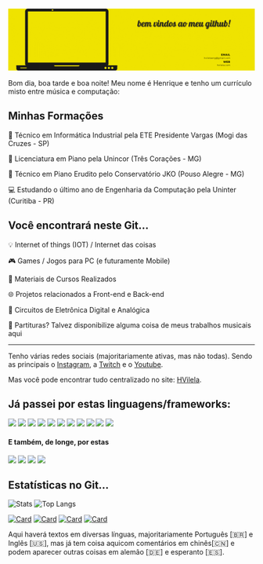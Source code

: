 ![Top Screen](TopScreenGitHub.gif)

Bom dia, boa tarde e boa noite! Meu nome é Henrique e tenho um currículo misto entre música e computação:

## Minhas Formações

🔧 Técnico em Informática Industrial pela ETE Presidente Vargas (Mogi das Cruzes - SP)

🎹 Licenciatura em Piano pela Unincor (Três Corações - MG)

🎼 Técnico em Piano Erudito pelo Conservatório JKO (Pouso Alegre - MG)

💻 Estudando o último ano de Engenharia da Computação pela Uninter (Curitiba - PR) 

##  Você encontrará neste Git...

💡 Internet of things (IOT) / Internet das coisas

🎮 Games / Jogos para PC (e futuramente Mobile)

📖 Materiais de Cursos Realizados

🌐 Projetos relacionados a Front-end e Back-end 

🔌 Circuitos de Eletrônica Digital e Analógica

🎼 Partituras? Talvez disponibilize alguma coisa de meus trabalhos musicais aqui

---
Tenho várias redes sociais  (majoritariamente ativas, mas não todas). Sendo as principais o [Instagram](https://instagram.com/henriquevilelamusic), a [Twitch](https://twitch.tv/henriquevilelamusic) e o [Youtube](https://youtube.com/henriquevilelamusic).

Mas você pode encontrar tudo centralizado no site: [HVilela](https://hvilela.com/social).

<!-- passo a passo para os ícones em:
      https://javascript.plainenglish.io/how-to-make-custom-language-badges-for-your-profile-using-shields-io-d2aeaf016b6b
      usando https://shields.io/ e ícones de https://simpleicons.org/-->
## Já passei por estas linguagens/frameworks: 
![](https://img.shields.io/badge/-Assembly%20for%20PIC-007AAC?logo=assemblyscript&logoColor=white&style=plastic)
![](https://img.shields.io/badge/-C-A8B9CC?logo=c&logoColor=white&style=plastic) 
![](https://img.shields.io/badge/-C++-00599C?logo=cplusplus&logoColor=white&style=plastic) 
![](https://img.shields.io/badge/-C++%20for%20Arduino-00979D?logo=arduino&logoColor=white&style=plastic) 
![](https://img.shields.io/badge/-CSS-1572B6?logo=css&logoColor=white&style=plastic)
![](https://img.shields.io/badge/-HTML-E34F26?logo=html5&logoColor=white&style=plastic)
![](https://img.shields.io/badge/-Java-007396?logo=java&logoColor=white&style=plastic)
![](https://img.shields.io/badge/-JavaScript-F7DF1E?logo=javascript&logoColor=white&style=plastic)
![](https://img.shields.io/badge/-ReactJs-61DAFB?logo=react&logoColor=white&style=plastic)
![](https://img.shields.io/badge/-React%20Native-61DAFB?logo=react&logoColor=white&style=plastic)
![](https://img.shields.io/badge/VB-Visual%20Basic-lightgrey?style=plastic)

#### E também, de longe, por estas
![](https://img.shields.io/badge/-Python-3776AB?logo=python&logoColor=white&style=plastic) 
![](https://img.shields.io/badge/-Delphi-EE1F35?logo=delphi&logoColor=white&style=plastic) 
![](https://img.shields.io/badge/-Fortran-734F96?logo=fortran&logoColor=white&style=plastic) 
![](https://img.shields.io/badge/B-Basic-magenta?style=plastic&logoColor=black)

## Estatísticas no Git...
<!-- estatísticas e configurações em : https://github.com/anuraghazra/github-readme-stats -->
![Stats](https://github-readme-stats.vercel.app/api?username=hvilela0&show_icons=true&theme=radical&custom_title=Minhas%20estatísticas%20no%20Github)
![Top Langs](https://github-readme-stats.vercel.app/api/top-langs/?username=hvilela0&show_icons=true&theme=radical&langs_count=3)

[![Card](https://github-readme-stats.vercel.app/api/pin/?username=hvilela0&repo=DesktopJS&show_icons=true&theme=radical)](https://github.com/hvilela0/DesktopJS)
[![Card](https://github-readme-stats.vercel.app/api/pin/?username=hvilela0&repo=PacSnake&show_icons=true&theme=radical)](https://github.com/hvilela0/PacSnake)
[![Card](https://github-readme-stats.vercel.app/api/pin/?username=hvilela0&repo=ESP-Loader-Board&show_icons=true&theme=radical)](https://github.com/hvilela0/ESP-Loader-Board)
[![Card](https://github-readme-stats.vercel.app/api/pin/?username=hvilela0&repo=Updates-on-RNEspTouch.java&show_icons=true&theme=radical)](https://github.com/hvilela0/Updates-on-RNEspTouch.java)


Aqui haverá textos em diversas línguas, majoritariamente Português [🇧🇷] e Inglês [🇺🇸], mas já tem coisa aquicom comentários em chinês[🇨🇳] e podem aparecer outras coisas em alemão [:de:] e esperanto [:es:].
